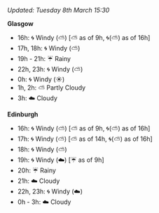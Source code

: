 *Updated: Tuesday 8th March 15:30*

**Glasgow**

* 16h: :cyclone: Windy (:partly_sunny:) [:partly_sunny: as of 9h, :cyclone:(:partly_sunny:) as of 16h]
* 17h, 18h: :cyclone: Windy (:partly_sunny:)
* 19h - 21h: :umbrella: Rainy
* 22h, 23h: :cyclone: Windy (:partly_sunny:)
* 0h: :cyclone: Windy (:sunny:)
* 1h, 2h: :partly_sunny: Partly Cloudy
* 3h: :cloud: Cloudy

**Edinburgh**

* 16h: :cyclone: Windy (:partly_sunny:) [:partly_sunny: as of 9h, :cyclone:(:partly_sunny:) as of 16h]
* 17h: :cyclone: Windy (:partly_sunny:) [:partly_sunny: as of 14h, :cyclone:(:partly_sunny:) as of 16h]
* 18h: :cyclone: Windy (:partly_sunny:)
* 19h: :cyclone: Windy (:cloud:) [:umbrella: as of 9h]
* 20h: :umbrella: Rainy
* 21h: :cloud: Cloudy
* 22h, 23h: :cyclone: Windy (:cloud:)
* 0h - 3h: :cloud: Cloudy
